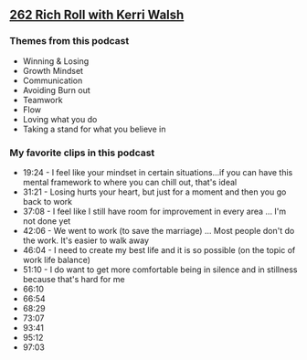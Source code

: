 ## [262 Rich Roll with Kerri Walsh](http://www.richroll.com/podcast/kerri-walsh-jennings/)
### Themes from this podcast
* Winning & Losing
* Growth Mindset
* Communication
* Avoiding Burn out
* Teamwork
* Flow
* Loving what you do
* Taking a stand for what you believe in

### My favorite clips in this podcast
* 19:24 - I feel like your mindset in certain situations...if you can have this mental framework to where you can chill out, that's ideal 
* 31:21 - Losing hurts your heart, but just for a moment and then you go back to work
* 37:08 - I feel like I still have room for improvement in every area ... I'm not done yet
* 42:06 - We went to work (to save the marriage) ... Most people don't do the work. It's easier to walk away 
* 46:04 - I need to create my best life and it is so possible (on the topic of work life balance)
* 51:10 - I do want to get more comfortable being in silence and in stillness because that's hard for me
* 66:10
* 66:54
* 68:29
* 73:07
* 93:41
* 95:12
* 97:03

